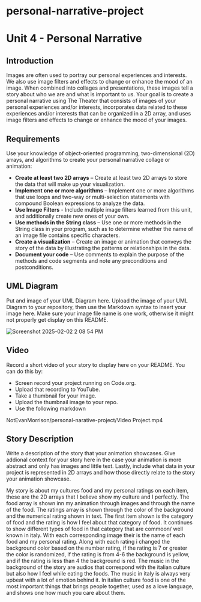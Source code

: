 # personal-narrative-project
# Unit 4 - Personal Narrative

## Introduction

Images are often used to portray our personal experiences and interests. We also use image filters and effects to change or enhance the mood of an image. When combined into collages and presentations, these images tell a story about who we are and what is important to us. Your goal is to create a personal narrative using The Theater that consists of images of your personal experiences and/or interests, incorporates data related to these experiences and/or interests that can be organized in a 2D array, and uses image filters and effects to change or enhance the mood of your images.

## Requirements

Use your knowledge of object-oriented programming, two-dimensional (2D) arrays, and algorithms to create your personal narrative collage or animation:

- **Create at least two 2D arrays** – Create at least two 2D arrays to store the data that will make up your visualization.
- **Implement one or more algorithms** – Implement one or more algorithms that use loops and two-way or multi-selection statements with compound Boolean expressions to analyze the data.
- **Use Image Filters** - Include multiple image filters learned from this unit, and additionally create new ones of your own.
- **Use methods in the String class** – Use one or more methods in the String class in your program, such as to determine whether the name of an image file contains specific characters.
- **Create a visualization** – Create an image or animation that conveys the story of the data by illustrating the patterns or relationships in the data.
- **Document your code** – Use comments to explain the purpose of the methods and code segments and note any preconditions and postconditions.

## UML Diagram

Put and image of your UML Diagram here. Upload the image of your UML Diagram to your repository, then use the Markdown syntax to insert your image here. Make sure your image file name is one work, otherwise it might not properly get display on this README.

![Screenshot 2025-02-02 2 08 54 PM](https://github.com/user-attachments/assets/f11bbaa1-6fcb-4638-a39b-d7207d05ef9a)

## Video

Record a short video of your story to display here on your README. You can do this by:

- Screen record your project running on Code.org.
- Upload that recording to YouTube.
- Take a thumbnail for your image.
- Upload the thumbnail image to your repo.
- Use the following markdown

NotEvanMorrison/personal-narative-project/Video Project.mp4

## Story Description

Write a description of the story that your animation showcases. Give addional context for your story here in the case your animation is more abstract and only has images and little text. Lastly, include what data in your project is represented in 2D arrays and how those directly relate to the story your animation showcase.

My story is about my cultures food and my personal ratings on each item, these are the 2D arrays that I believe show my culture and I perfectly. The food array is shown inn my animation through images and through the name of the food. The ratings array is shown through the color of the background and the numerical rating shown in text. The first item shown is the category of food and the rating is how I feel about that category of food. It continues to show different types of food in that category that are commoon/ well known in italy. With each corresponding image their is the name of each food and my personal rating. Along with each rating i changed the background color based on the number rating, if the rating is 7 or greater the color is randomized, if the rating is from 4-6 the background is yellow, and if the rating is less than 4 the background is red. The music in the background of the story are audios that correspond with the italian culture but also how I feel while eating the foods. The music in italy is always very upbeat with a lot of emotion behind it. In italian culture food is one of the most important things that brings people together, used as a love language, and shows one how much you care about them. 
